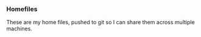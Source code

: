### Homefiles
These are my home files, pushed to git so I can share them across multiple
machines. 
